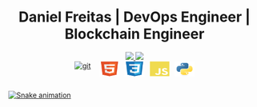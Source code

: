 <h1 align="center"> Daniel Freitas | DevOps Engineer | Blockchain Engineer </h1>

<div align="center">
  <a href="https://danielfreitas.dev.br" target="_blank">
  <img height="180em" src="https://github-readme-stats.vercel.app/api?username=danfreitas97&show_icons=true&theme=great-gatsby&include_all_commits=true&count_private=true"/>
  <img height="180em" src="https://github-readme-stats.vercel.app/api/top-langs/?username=danfreitas97&langs_count=7&theme=great-gatsby"/>
</div>
  
<div style="display: flex; justify-content: center; align-items: center; gap: 10px;">
  <img alt="git" height="30" width="40" src="https://cdn.jsdelivr.net/gh/devicons/devicon/icons/git/git-original.svg" />
  <img alt="HTML" height="30" width="40" src="https://raw.githubusercontent.com/devicons/devicon/master/icons/html5/html5-original.svg">
  <img alt="CSS" height="30" width="40" src="https://raw.githubusercontent.com/devicons/devicon/master/icons/css3/css3-original.svg">
  <img alt="JS" height="30" width="40" src="https://raw.githubusercontent.com/devicons/devicon/master/icons/javascript/javascript-plain.svg">
  <img alt="Python" height="30" width="40" src="https://raw.githubusercontent.com/devicons/devicon/master/icons/python/python-original.svg">
</div>

  
  ##
 

![Snake animation](https://github.com/danfreitas97/danfreitas97/blob/output/github-contribution-grid-snake.svg)

</div>
